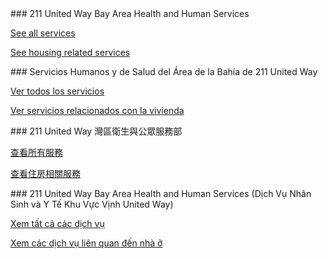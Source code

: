 <RenderIf language="default">
### 211 United Way Bay Area Health and Human Services

[See all services](https://www.211bayarea.org/santaclara/)

[See housing related services](https://www.211bayarea.org/santaclara/housing/)

</RenderIf>
<RenderIf language="es">
### Servicios Humanos y de Salud del Área de la Bahía de 211 United Way

[Ver todos los servicios](https://www.211bayarea.org/santaclara/)

[Ver servicios relacionados con la vivienda](https://www.211bayarea.org/santaclara/housing/)

</RenderIf>
<RenderIf language="zh">
### 211 United Way 灣區衛生與公眾服務部

[查看所有服務](https://www.211bayarea.org/santaclara/)

[查看住房相關服務](https://www.211bayarea.org/santaclara/housing/)

</RenderIf>
<RenderIf language="vi">
### 211 United Way Bay Area Health and Human Services (Dịch Vụ Nhân Sinh và Y Tế Khu Vực Vịnh United Way)

[Xem tất cả các dịch vụ](https://www.211bayarea.org/santaclara/)

[Xem các dịch vụ liên quan đến nhà ở](https://www.211bayarea.org/santaclara/housing/)

</RenderIf>
